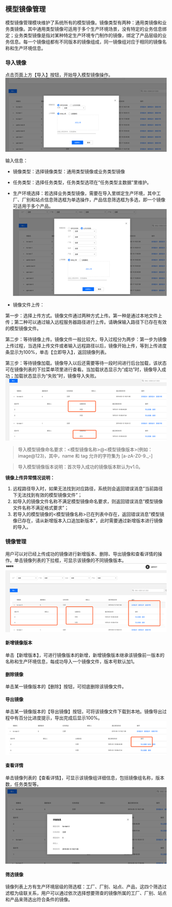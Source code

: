 ## 模型镜像管理
模型镜像管理模块维护了系统所有的模型镜像。镜像类型有两种：通用类镜像和业务类镜像。其中通用类型镜像可适用于多个生产环境场景，没有特定的业务信息绑定；业务类型镜像是指对某种特定生产环境专门制作的镜像，绑定了产品层级的业务信息。每一个镜像组都有不同版本的镜像组成，同一镜像组对应于相同的镜像名称和生产环境信息。
### 导入镜像
点击页面上方【导入】按钮，开始导入模型镜像操作。
![avatar](/pics/导入镜像.png)

输入信息：

- 镜像类型：选择镜像类型：通用类型镜像或业务类型镜像

- 任务类型：选择任务类型，任务类型选项在“任务类型主数据”里维护。
- 生产环境选择：若选择业务类型镜像，需要在导入里绑定生产环境，其中工厂、厂别和站点信息筛选框为单选操作，产品信息筛选框为多选，即一个镜像可适用于多个产品。
![avatar](/pics/导入业务镜像.png)

- 镜像文件上传：

第一步：选择上传方式。镜像文件通过两种方式上传。第一种是通过本地文件上传；第二种可以通过输入远程服务器路径进行上传。请确保输入路径下已存在有效的模型镜像文件。

第二步：等待镜像上传。镜像文件一般比较大，导入过程分为两步：第一步为镜像上传过程，当选择上传文件或者输入远程路径以后，镜像开始上传，等到上传进度条显示为100%，单击【立即导入】，返回镜像列表。

第三步：等待镜像加载。镜像导入以后还需要等待一段时间进行后台加载，该状态可在镜像列表的下拉菜单项里进行查看。当加载状态显示为“成功”时，镜像导入成功；加载状态显示为“失败”时，镜像导入失败。
![avatar](/pics/镜像加载.png)


> 导入模型镜像命名要求：<模型镜像名称>@<模型镜像版本>(例如：image@123)，其中，name 和 tag 允许的字符集为 [a-zA-Z0-9._-]

> 导入模型镜像版本说明：首次导入成功的镜像版本默认为v1.0。

**镜像上传异常情况说明：**

1. 远程路径导入时，如果无法找到对应路径，系统则会返回错误消息”当前路径下无法找到有效的模型镜像文件”；
2. 如导入的镜像文件名称不满足模型镜像命名要求，则返回错误消息”模型镜像文件名称不满足格式要求”；
3. 若导入的模型镜像的<模型镜像名称>已在列表中存在，返回错误消息”模型镜像已存在，请从新增版本入口追加新版本”，此时需要通过新增版本进行镜像的导入。

### 镜像管理
用户可以对已经上传成功的镜像进行新增版本、删除、导出镜像和查看详情的操作。单击镜像列表的下拉框，可显示该镜像的不同镜像版本。
![avatar](/pics/镜像管理.png)
#### 新增镜像版本
单击【新增版本】，可进行镜像版本的新增，新增镜像版本继承该镜像前一版本的名称和生产环境信息，每成功导入一个镜像文件，版本号默认加1。

#### 删除镜像
单击某一镜像版本的【删除】按钮，可彻底删除该镜像文件。
#### 导出镜像
单击某一镜像版本的【导出镜像】按钮，可将该镜像文件下载到本地。镜像导出过程中有百分比进度提示，导出完成后显示100%。
![avatar](/pics/镜像导出.png)

#### 查看详情
单击镜像列表的【查看详情】，可显示该镜像组详细信息，包括镜像组名称，版本数，任务类型等。
![avatar](/pics/查看详情.png)
#### 筛选镜像
镜像列表上方有生产环境层级的筛选框：工厂、厂别、站点、产品，这四个筛选过滤框为级联关系，用户可以通过依次选择想要筛查的镜像所属的工厂、厂别、站点和产品来筛选出符合条件的镜像。
